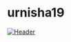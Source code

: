 # urnisha19
[![Header](https://raw.githubusercontent.com/urnisha19/<OWNER>/<OWNER>/readme_header.png "Header")](https://ibb.co/xq2DDJ7)

